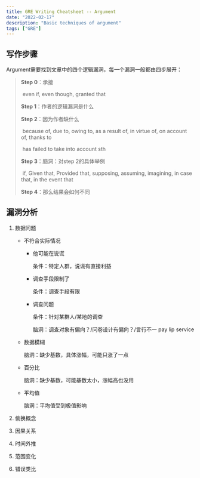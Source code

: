```yaml
---
title: GRE Writing Cheatsheet -- Argument
date: "2022-02-17"
description: "Basic techniques of argument"
tags: ["GRE"]
---
```




## 写作步骤	

​	Argument需要找到文章中的四个逻辑漏洞，每一个漏洞一般都由四步展开：

>**Step 0**：承接
>
>​		even if, even though, granted that
>
>**Step 1**：作者的逻辑漏洞是什么
>
>**Step 2**：因为作者缺什么
>
>​		because of, due to, owing to, as a result of, in virtue of, on account of, thanks to
>
>​		has failed to take into account sth
>
>**Step 3**：脑洞：对step 2的具体举例
>
>​		if, Given that, Provided that, supposing, assuming, imagining, in case that, in the event that
>
>**Step 4**：那么结果会如何不同



## 漏洞分析

1. 数据问题

   - 不符合实际情况 	

     - 他可能在说谎

       条件：特定人群，说谎有直接利益

     - 调查手段限制了

       条件：调查手段有限

     - 调查问题

       条件：针对某群人/某地的调查

       脑洞：调查对象有偏向？/问卷设计有偏向？/言行不一 pay lip service	

   - 数据模糊

     脑洞：缺少基数，具体涨幅，可能只涨了一点

   - 百分比

     脑洞：缺少基数，可能基数太小，涨幅高也没用

   - 平均值

     脑洞：平均值受到极值影响

2. 偷换概念
3. 因果关系
4. 时间外推
5. 范围变化
6. 错误类比

